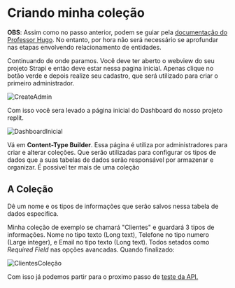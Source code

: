 # Criando minha coleção

**OBS**: Assim como no passo anterior, podem se guiar pela [documentação do Professor Hugo](https://prism-longship-bba.notion.site/Strapi-a1582570ea6e4946a9ad5197b256a239#90f7276673cc47e7888bbfc7532cb935). No entanto, por hora não será necessário se aprofundar nas etapas envolvendo relacionamento de entidades.


Continuando de onde paramos. Você deve ter aberto o webview do seu projeto Strapi e então deve estar nessa pagina inicial. Apenas clique no botão verde e depois realize seu cadastro, que será utilizado para criar o primeiro administrador.

![CreateAdmin](https://github.com/Pedroo722/Guia-Strapi/assets/132232273/e9693522-b987-44bc-92b9-db3111875e6e)

Com isso você sera levado a página inicial do Dashboard do nosso projeto replit.

![DashboardInicial](https://github.com/Pedroo722/Guia-Strapi/assets/132232273/33ee37a0-7928-43f6-b963-5132860e2c21)

Vá em **Content-Type Builder**. Essa página é utiliza por administradores para criar e alterar coleções. Que serão utilizadas para configurar os tipos de dados que a suas tabelas de dados serão responsável por armazenar e organizar. É possivel ter mais de uma coleção

## A Coleção

Dê um nome e os tipos de informações que serão salvos nessa tabela de dados especifica.

Minha coleção de exemplo se chamará "Clientes" e guardará 3 tipos de informações. Nome no tipo texto (Long text), Telefone no tipo numero (Large integer), e Email no tipo texto (Long text). Todos setados como *Required Field* nas opções avancadas. Quando finalizado:

![ClientesColeção](https://github.com/Pedroo722/Guia-Strapi/assets/132232273/f25e0406-b40d-4265-ada9-b5493e06f5f8)

Com isso já podemos partir para o proximo passo de [teste da API.](API.md)
